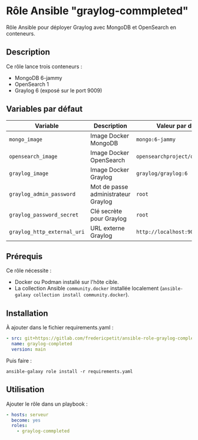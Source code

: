 # Rôle Ansible "graylog-commpleted"

Rôle Ansible pour déployer Graylog avec MongoDB et OpenSearch en conteneurs.

## Description

Ce rôle lance trois conteneurs :
- MongoDB 6-jammy
- OpenSearch 1
- Graylog 6 (exposé sur le port 9009)

## Variables par défaut

| Variable                    | Description                         | Valeur par défaut                |
|-----------------------------|-------------------------------------|----------------------------------|
| `mongo_image`               | Image Docker MongoDB                | `mongo:6-jammy`                  |
| `opensearch_image`          | Image Docker OpenSearch             | `opensearchproject/opensearch:1` |
| `graylog_image`             | Image Docker Graylog                | `graylog/graylog:6`              |
| `graylog_admin_password`    | Mot de passe administrateur Graylog | `root`                           |
| `graylog_password_secret`   | Clé secrète pour Graylog            | `root`                           |
| `graylog_http_external_uri` | URL externe Graylog                 | `http://localhost:9009/`         |

## Prérequis

Ce rôle nécessite :
- Docker ou Podman installé sur l'hôte cible.
- La collection Ansible `community.docker` installée localement (`ansible-galaxy collection install community.docker`).

## Installation

À ajouter dans le fichier requirements.yaml :

```yaml
- src: git+https://gitlab.com/fredericpetit/ansible-role-graylog-completed.git
  name: graylog-completed
  version: main
```

Puis faire :

`ansible-galaxy role install -r requirements.yaml`

## Utilisation

Ajouter le rôle dans un playbook :

```yaml
- hosts: serveur
  become: yes
  roles:
    - graylog-commpleted
```
